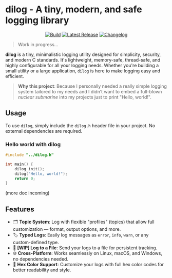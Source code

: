 # **dilog** - A tiny, modern, and safe logging library
<div align="center">

  <a title="'Build' workflow Status" href="https://github.com/diegomrno/dilog/actions/workflows/build.yml"><img alt="Build" src="https://img.shields.io/github/actions/workflow/status/diegomrno/dilog/build.yml?branch=main&label=Build&style=for-the-badge&logo=GitHub%20Actions&logoColor=fff"></a>
  <a title="Latest Release" href="https://github.com/diegomrno/dilog/releases/latest"><img alt="Latest Release" src="https://img.shields.io/github/v/release/diegomrno/dilog?style=for-the-badge&label=Release&logo=github"></a>
  <a title="Changelog" href="https://github.com/diegomrno/dilog/blob/main/CHANGELOG.md"><img alt="Changelog" src="https://img.shields.io/badge/Changelog-View-blue?style=for-the-badge&logo=readme&logoColor=white"></a>
</div>

> Work in progress...

**dilog** is a tiny, minimalistic logging utility designed for simplicity, security, and modern C standards. It's lightweight, memory-safe, thread-safe, and highly configurable for all your logging needs. Whether you're building a small utility or a large application, `dilog` is here to make logging easy and efficient.

> **Why this project**: Because I personally needed a really simple logging system tailored to my needs and I didn’t want to embed a full-blown *nuclear submarine* into my projects just to print "Hello, world!".

## **Usage**

To use `dilog`, simply include the `dilog.h` header file in your project. No external dependencies are required.

### Hello world with dilog 
```c
#include "../dilog.h"

int main() {
    dilog_init();
    dilog("Hello, world!");
    return 0;
}
```
(more doc incoming)

## **Features**

- 🗂️ **Topic System**: Log with flexible "profiles" (topics) that allow full customization — format, output options, and more.
- 🏷️ **Typed Logs**: Easily log messages as `error`, `info`, `warn`, or any custom-defined type.
- 💾 **[WIP] Log to a File**: Send your logs to a file for persistent tracking.
- 🌐 **Cross-Platform**: Works seamlessly on Linux, macOS, and Windows, no dependencies needed.
- 🎨 **Hex Color Support**: Customize your logs with full hex color codes for better readability and style.


